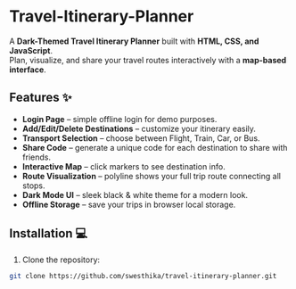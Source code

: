 # Travel-Itinerary-Planner

A **Dark-Themed Travel Itinerary Planner** built with **HTML, CSS, and JavaScript**.  
Plan, visualize, and share your travel routes interactively with a **map-based interface**.

## Features ✨

- **Login Page** – simple offline login for demo purposes.  
- **Add/Edit/Delete Destinations** – customize your itinerary easily.  
- **Transport Selection** – choose between Flight, Train, Car, or Bus.  
- **Share Code** – generate a unique code for each destination to share with friends.  
- **Interactive Map** – click markers to see destination info.  
- **Route Visualization** – polyline shows your full trip route connecting all stops.  
- **Dark Mode UI** – sleek black & white theme for a modern look.  
- **Offline Storage** – save your trips in browser local storage.  


## Installation 💻

1. Clone the repository:  
```bash
git clone https://github.com/swesthika/travel-itinerary-planner.git
